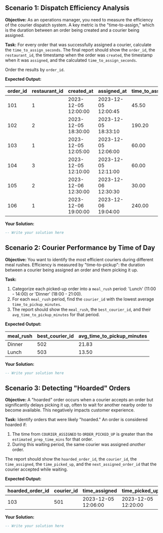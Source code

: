 ## Scenario 1: Dispatch Efficiency Analysis

**Objective:** As an operations manager, you need to measure the efficiency of the courier dispatch system. A key metric is the "time-to-assign," which is the duration between an order being created and a courier being assigned.

**Task:** For every order that was successfully assigned a courier, calculate the `time_to_assign_seconds`. The final report should show the `order_id`, the `restaurant_id`, the timestamp when the order was `created`, the timestamp when it was `assigned`, and the calculated `time_to_assign_seconds`.

Order the results by `order_id`.

**Expected Output:**

| **order_id** | **restaurant_id** | **created_at** | **assigned_at** | **time_to_assign_seconds** |
| ------------------ | ----------------------- | -------------------- | --------------------- | -------------------------------- |
| 101                | 1                       | 2023-12-05 12:00:00  | 2023-12-05 12:00:45   | 45.50                            |
| 102                | 2                       | 2023-12-05 18:30:00  | 2023-12-05 18:33:10   | 190.20                           |
| 103                | 1                       | 2023-12-05 12:05:00  | 2023-12-05 12:06:00   | 60.00                            |
| 104                | 3                       | 2023-12-05 12:10:00  | 2023-12-05 12:11:00   | 60.00                            |
| 105                | 2                       | 2023-12-06 12:30:00  | 2023-12-06 12:30:30   | 30.00                            |
| 106                | 1                       | 2023-12-06 19:00:00  | 2023-12-06 19:04:00   | 240.00                           |

**Your Solution:**

```sql
-- Write your solution here
```

## Scenario 2: Courier Performance by Time of Day

**Objective:** You want to identify the most efficient couriers during different meal rushes. Efficiency is measured by "time-to-pickup": the duration between a courier being assigned an order and them picking it up.

**Task:**

1. Categorize each picked-up order into a `meal_rush` period: 'Lunch' (11:00 - 14:00) or 'Dinner' (18:00 - 21:00).
2. For each `meal_rush` period, find the `courier_id` with the lowest average `time_to_pickup_minutes`.
3. The report should show the `meal_rush`, the `best_courier_id`, and their `avg_time_to_pickup_minutes` for that period.

**Expected Output:**

| **meal_rush** | **best_courier_id** | **avg_time_to_pickup_minutes** |
| ------------------- | ------------------------- | ------------------------------------ |
| Dinner              | 502                       | 21.83                                |
| Lunch               | 503                       | 13.50                                |

**Your Solution:**

```sql
-- Write your solution here
```

## Scenario 3: Detecting "Hoarded" Orders

**Objective:** A "hoarded" order occurs when a courier accepts an order but significantly delays picking it up, often to wait for another nearby order to become available. This negatively impacts customer experience.

**Task:** Identify orders that were likely "hoarded." An order is considered hoarded if:

1. The time from `COURIER_ASSIGNED` to `ORDER_PICKED_UP` is greater than the `estimated_prep_time_mins` for that order.
2. During this waiting period, the same courier was assigned *another* order.

The report should show the `hoarded_order_id`, the `courier_id`, the `time_assigned`, the `time_picked_up`, and the `next_assigned_order_id` that the courier accepted while waiting.

**Expected Output:**

| **hoarded_order_id** | **courier_id** | **time_assigned** | **time_picked_up** | **next_assigned_order_id** |
| -------------------------- | -------------------- | ----------------------- | ------------------------ | -------------------------------- |
| 103                        | 501                  | 2023-12-05 12:06:00     | 2023-12-05 12:20:00      | 104                              |

**Your Solution:**

```sql
-- Write your solution here
```
